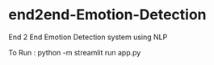 # end2end-Emotion-Detection
End 2 End Emotion Detection system using NLP



To Run :
python -m streamlit run app.py